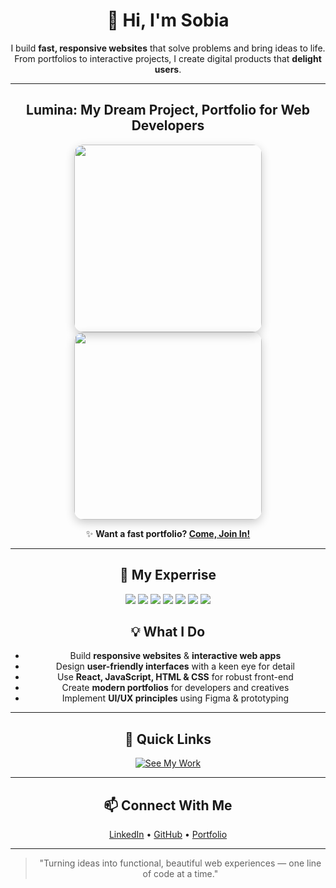 <div align="center">

# 👋 Hi, I'm Sobia
I build **fast, responsive websites** that solve problems and bring ideas to life.  
From portfolios to interactive projects, I create digital products that **delight users**.

---

## Lumina: My Dream Project, Portfolio for Web Developers

<p align="center">
    <img src="https://github.com/user-attachments/assets/d7044ac9-af8c-4f77-80b9-37bf54c5adf5" width="300" style="border-radius:15px; box-shadow:0 5px 15px rgba(0,0,0,0.2);" />
    <img src="https://github.com/user-attachments/assets/9ccfa2c4-1fa8-4852-bd80-1a4c87a4e690" width="300" style="border-radius:15px; box-shadow:0 5px 15px rgba(0,0,0,0.2);" />
</p>

✨ **Want a fast portfolio? [Come, Join In!](https://tally.so/r/3yalkg)**


---

## 🌟 My Experrise
<p align="center">
  <img src="https://img.shields.io/badge/React-20232A?style=for-the-badge&logo=react&logoColor=61DAFB" />
  <img src="https://img.shields.io/badge/JavaScript-F7DF1E?style=for-the-badge&logo=javascript&logoColor=black" />
  <img src="https://img.shields.io/badge/HTML5-E34F26?style=for-the-badge&logo=html5&logoColor=white" />
  <img src="https://img.shields.io/badge/CSS3-1572B6?style=for-the-badge&logo=css3&logoColor=white" />
  <img src="https://img.shields.io/badge/Figma-F24E1E?style=for-the-badge&logo=figma&logoColor=white" />
  <img src="https://img.shields.io/badge/GitHub-181717?style=for-the-badge&logo=github&logoColor=white" />
  <img src="https://img.shields.io/badge/WordPress-21759B?style=for-the-badge&logo=wordpress&logoColor=white" />
</p>

## 💡 What I Do

- Build **responsive websites** & **interactive web apps**
- Design **user-friendly interfaces** with a keen eye for detail
- Use **React, JavaScript, HTML & CSS** for robust front-end
- Create **modern portfolios** for developers and creatives
- Implement **UI/UX principles** using Figma & prototyping

---

## 🔗 Quick Links

[![See My Work](https://img.shields.io/badge/Portfolio-View-green?style=for-the-badge)](https://sobia-portfolio.netlify.app)

---

## 📫 Connect With Me
<p align="center">
  <a href="https://www.linkedin.com/in/sobia-soomro/" target="_blank">LinkedIn</a> • 
  <a href="https://github.com/sobia-soomro" target="_blank">GitHub</a> • 
  <a href="https://sobia-portfolio.netlify.app" target="_blank">Portfolio</a>
</p>

---

> "Turning ideas into functional, beautiful web experiences — one line of code at a time."  
</div>






